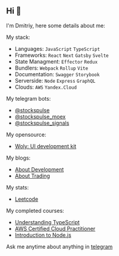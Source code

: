 ## Hi 👋

I'm Dmitriy, here some details about me:

My stack: 
- Languages: `JavaScript` `TypeScript`
- Frameworks: `React` `Next` `Gatsby` `Svelte`
- State Managment:  `Effector` `Redux` 
- Bundlers: `Webpack` `Rollup` `Vite`
- Documentation: `Swagger` `Storybook`
- Serverside: `Node` `Express` `GraphQL`
- Clouds: `AWS` `Yandex.Cloud`

My telegram bots:
- [@stockspulse](https://t.me/stockspulse)
- [@stockspulse_moex](https://t.me/stockspulse_moex)
- [@stockspulse_signals](https://t.me/stockspulse_signals)

My opensource:
- [Woly: UI development kit](https://github.com/woly-ui/woly)

My blogs:
- [About Development](https://teletype.in/@boost)  
- [About Trading](https://teletype.in/@stockspulse)

My stats:
- [Leetcode](https://leetcode.com/toastyboost)

My completed courses:
- [Understanding TypeScript](https://www.udemy.com/course/understanding-typescript/learn/lecture/17751414)  
- [AWS Certified Cloud Practitioner](https://www.udemy.com/course/aws-certified-cloud-practitioner-new/)  
- [Introduction to Node.js](https://frontendmasters.com/courses/node-js-v2/)  

Ask me anytime about anything in [telegram](https://t.me/toastyboost)  
